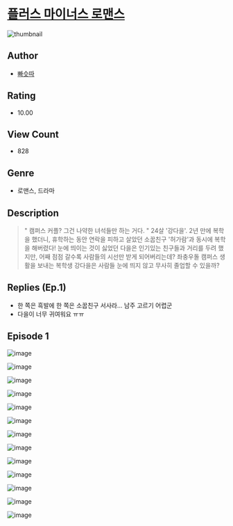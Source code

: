 # [플러스 마이너스 로맨스](https://comic.naver.com/challenge/list?titleId=810544)
![thumbnail](https://image-comic.pstatic.net/user_contents_data/challenge_comic/2023/05/23/366946/upload_7364284999068301106_480x623.jpeg)

## Author
- [빠슷따](https://comic.naver.com/artistTitle?id=366946)

## Rating
- 10.00

## View Count
- 828

## Genre
- 로맨스, 드라마

## Description
> " 캠퍼스 커플? 그건 나약한 녀석들만 하는 거다. " 24살 '강다을'. 2년 만에 복학을 했더니, 휴학하는 동안 연락을 피하고 살았던 소꿉친구 '허가람'과 동시에 복학을 해버렸다! 눈에 띄이는 것이 싫었던 다을은 인기있는 친구들과 거리를 두려 했지만, 어째 점점 갈수록 사람들의 시선만 받게 되어버리는데? 좌충우돌 캠퍼스 생활을 보내는 복학생 강다을은 사람들 눈에 띄지 않고 무사히 졸업할 수 있을까?

## Replies (Ep.1)
- 한 쪽은 흑발에 한 쪽은 소꿉친구 서사라... 남주 고르기 어렵군
- 다을이 너무 귀여워요 ㅠㅠ

## Episode 1
![image](https://image-comic.pstatic.net/user_contents_data/challenge_comic/2023/05/23/366946/upload_3617342894280828210.jpeg)

![image](https://image-comic.pstatic.net/user_contents_data/challenge_comic/2023/05/23/366946/upload_3559305387756957745.jpeg)

![image](https://image-comic.pstatic.net/user_contents_data/challenge_comic/2023/05/23/366946/upload_3906934456462946354.jpeg)

![image](https://image-comic.pstatic.net/user_contents_data/challenge_comic/2023/05/23/366946/upload_3472900043130352997.jpeg)

![image](https://image-comic.pstatic.net/user_contents_data/challenge_comic/2023/05/23/366946/upload_7077184932952749873.jpeg)

![image](https://image-comic.pstatic.net/user_contents_data/challenge_comic/2023/05/23/366946/upload_4050198644063888486.jpeg)

![image](https://image-comic.pstatic.net/user_contents_data/challenge_comic/2023/05/23/366946/upload_3558750121446815333.jpeg)

![image](https://image-comic.pstatic.net/user_contents_data/challenge_comic/2023/05/23/366946/upload_3472893664368538421.jpeg)

![image](https://image-comic.pstatic.net/user_contents_data/challenge_comic/2023/05/23/366946/upload_3618471215710299746.jpeg)

![image](https://image-comic.pstatic.net/user_contents_data/challenge_comic/2023/05/23/366946/upload_3546692704382760291.jpeg)

![image](https://image-comic.pstatic.net/user_contents_data/challenge_comic/2023/05/23/366946/upload_7147828567986156641.jpeg)

![image](https://image-comic.pstatic.net/user_contents_data/challenge_comic/2023/05/23/366946/upload_3834592317301666404.jpeg)

![image](https://image-comic.pstatic.net/user_contents_data/challenge_comic/2023/05/23/366946/upload_3630803325326484272.jpeg)
